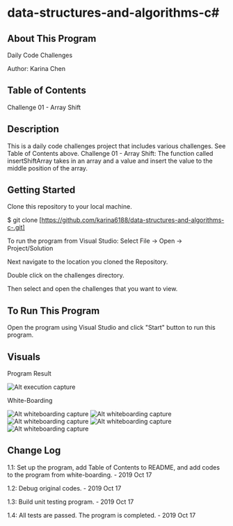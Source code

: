 # data-structures-and-algorithms-c#

## About This Program
Daily Code Challenges

Author: Karina Chen

## Table of Contents
Challenge 01 - Array Shift

## Description
This is a daily code challenges project that includes various challenges. See Table of Contents above.
Challenge 01 - Array Shift: The function called insertShiftArray takes in an array and a value and insert the value to the middle position of the array.

## Getting Started
Clone this repository to your local machine.

$ git clone [https://github.com/karina6188/data-structures-and-algorithms-c-.git]

To run the program from Visual Studio:
Select File -> Open -> Project/Solution

Next navigate to the location you cloned the Repository.

Double click on the challenges directory.

Then select and open the challenges that you want to view.

## To Run This Program
Open the program using Visual Studio and click "Start" button to run this program.


## Visuals

Program Result

![Alt execution capture](/array-shift/result.JPG)

White-Boarding

![Alt whiteboarding capture](https://github.com/karina6188/data-structures-and-algorithms-c-/blob/master/assets/1.jpg)
![Alt whiteboarding capture](https://github.com/karina6188/data-structures-and-algorithms-c-/blob/master/assets/2.jpg)
![Alt whiteboarding capture](https://github.com/karina6188/data-structures-and-algorithms-c-/blob/master/assets/3.jpg)
![Alt whiteboarding capture](https://github.com/karina6188/data-structures-and-algorithms-c-/blob/master/assets/4.jpg)
![Alt whiteboarding capture](https://github.com/karina6188/data-structures-and-algorithms-c-/blob/master/assets/5.jpg)

## Change Log

1.1: Set up the program, add Table of Contents to README, and add codes to the program from white-boarding. - 2019 Oct 17

1.2: Debug original codes. - 2019 Oct 17

1.3: Build unit testing program. - 2019 Oct 17

1.4: All tests are passed. The program is completed. - 2019 Oct 17
